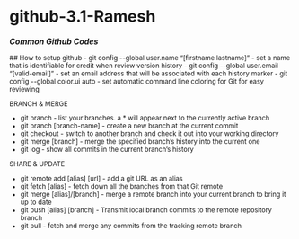 # github-3.1-Ramesh

_**Common Github Codes**_

<sub> 
## How to setup github
- git config --global user.name “[firstname lastname]” - set a name that is identifiable for credit when review version history
- git config --global user.email “[valid-email]”  - set an email address that will be associated with each history marker
- git config --global color.ui auto - set automatic command line coloring for Git for easy reviewing

BRANCH & MERGE 

 * git branch - list your branches. a * will appear next to the currently active branch 
*  git branch [branch-name]     -            create a new branch at the current commit
*  git checkout                -             switch to another branch and check it out into your working directory 
*  git merge [branch]          -             merge the specified branch’s history into the current one
*  git log                     -             show all commits in the current branch’s history

SHARE & UPDATE
* git remote add [alias] [url]  -       add a git URL as an alias
* git fetch [alias]             -       fetch down all the branches from that Git remote
* git merge [alias]/[branch]    -       merge a remote branch into your current branch to bring it up to date
* git push [alias] [branch]     -       Transmit local branch commits to the remote repository branch
* git pull                      -       fetch and merge any commits from the tracking remote branch





</sub>

